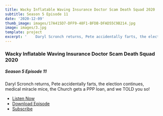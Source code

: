 ```yaml
---
title: Wacky Inflatable Waving Insurance Doctor Scam Death Squad 2020
subtitle: Season 5 Episode 11
date: '2020-12-09'
thumb_image: images/17A415D7-DFF9-48F1-BFDB-DFAD55C9B214.jpg
image: images/3.jpg
template: project
excerpt: '    Daryl Scronch returns, Pete accidentally farts, the election continues, medical miracle mice, the Church gets a PPP loan, and we TOLD you so!'
---
```

### Wacky Inflatable Waving Insurance Doctor Scam Death Squad 2020

##### Season 5 Episode 11

Daryl Scronch returns, Pete accidentally farts, the election continues, medical miracle mice, the Church gets a PPP loan, and we TOLD you so!

* [Listen Now](https://oembed.libsyn.com/embed?item_id=17132249)
* [Download Episode](https://traffic.libsyn.com/secure/ashinnshow/A_Shinn_Show_Season_5_11.mp3)
* [Subscribe](http://ashinnshow.com/rss)